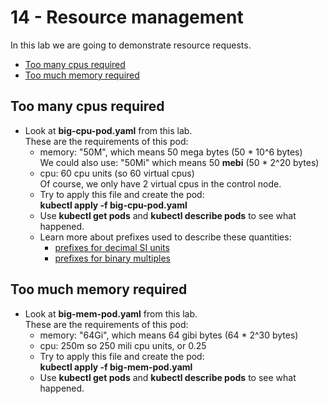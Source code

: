 # 14 - Resource management

In this lab we are going to demonstrate resource requests.

- [Too many cpus required](#Too-many-cpus-required)
- [Too much memory required](#Too-much-memory-required)

## Too many cpus required

- Look at **big-cpu-pod.yaml** from this lab.  
These are the requirements of this pod:
  - memory: "50M", which means 50 mega bytes (50 * 10^6 bytes)  
  We could also use: "50Mi" which means 50 **mebi** (50 * 2^20 bytes)
  - cpu: 60 cpu units (so 60 virtual cpus)  
  Of course, we only have 2 virtual cpus in the control node.
  - Try to apply this file and create the pod:  
  **kubectl apply -f big-cpu-pod.yaml**
  - Use **kubectl get pods** and **kubectl describe pods** to see what happened.
  - Learn more about prefixes used to describe these quantities:
    - [prefixes for decimal SI units](https://physics.nist.gov/cuu/Units/prefixes.html)
    - [prefixes for binary multiples](https://physics.nist.gov/cuu/Units/binary.html)
  
## Too much memory required

- Look at **big-mem-pod.yaml** from this lab.  
These are the requirements of this pod:
  - memory: "64Gi", which means 64 gibi bytes (64 * 2^30 bytes)  
  - cpu: 250m so 250 mili cpu units, or 0.25
  - Try to apply this file and create the pod:  
  **kubectl apply -f big-mem-pod.yaml**
  - Use **kubectl get pods** and **kubectl describe pods** to see what happened.